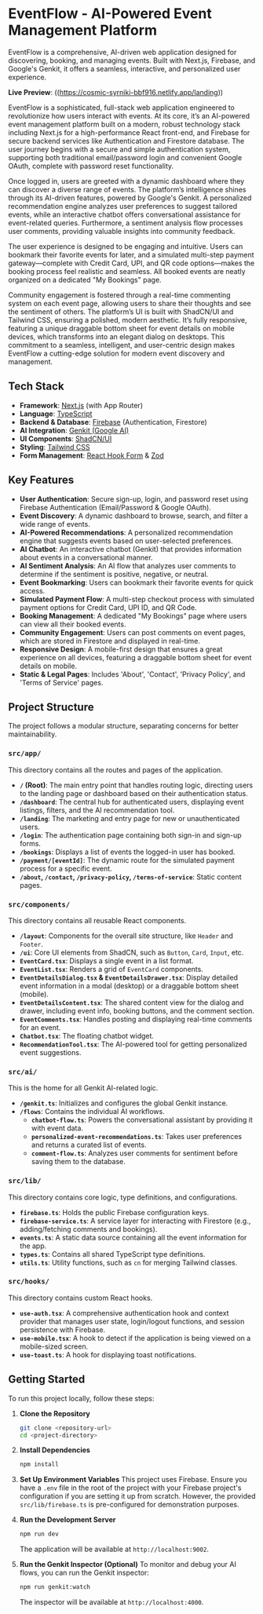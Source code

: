 # EventFlow - AI-Powered Event Management Platform

EventFlow is a comprehensive, AI-driven web application designed for discovering, booking, and managing events. Built with Next.js, Firebase, and Google's Genkit, it offers a seamless, interactive, and personalized user experience.

**Live Preview**: ((https://cosmic-syrniki-bbf916.netlify.app/landing))

EventFlow is a sophisticated, full-stack web application engineered to revolutionize how users interact with events. At its core, it’s an AI-powered event management platform built on a modern, robust technology stack including Next.js for a high-performance React front-end, and Firebase for secure backend services like Authentication and Firestore database. The user journey begins with a secure and simple authentication system, supporting both traditional email/password login and convenient Google OAuth, complete with password reset functionality.

Once logged in, users are greeted with a dynamic dashboard where they can discover a diverse range of events. The platform’s intelligence shines through its AI-driven features, powered by Google's Genkit. A personalized recommendation engine analyzes user preferences to suggest tailored events, while an interactive chatbot offers conversational assistance for event-related queries. Furthermore, a sentiment analysis flow processes user comments, providing valuable insights into community feedback.

The user experience is designed to be engaging and intuitive. Users can bookmark their favorite events for later, and a simulated multi-step payment gateway—complete with Credit Card, UPI, and QR code options—makes the booking process feel realistic and seamless. All booked events are neatly organized on a dedicated "My Bookings" page.

Community engagement is fostered through a real-time commenting system on each event page, allowing users to share their thoughts and see the sentiment of others. The platform’s UI is built with ShadCN/UI and Tailwind CSS, ensuring a polished, modern aesthetic. It’s fully responsive, featuring a unique draggable bottom sheet for event details on mobile devices, which transforms into an elegant dialog on desktops. This commitment to a seamless, intelligent, and user-centric design makes EventFlow a cutting-edge solution for modern event discovery and management.

## Tech Stack

- **Framework**: [Next.js](https://nextjs.org/) (with App Router)
- **Language**: [TypeScript](https://www.typescriptlang.org/)
- **Backend & Database**: [Firebase](https://firebase.google.com/) (Authentication, Firestore)
- **AI Integration**: [Genkit (Google AI)](https://firebase.google.com/docs/genkit)
- **UI Components**: [ShadCN/UI](https://ui.shadcn.com/)
- **Styling**: [Tailwind CSS](https://tailwindcss.com/)
- **Form Management**: [React Hook Form](https://react-hook-form.com/) & [Zod](https://zod.dev/)

## Key Features

- **User Authentication**: Secure sign-up, login, and password reset using Firebase Authentication (Email/Password & Google OAuth).
- **Event Discovery**: A dynamic dashboard to browse, search, and filter a wide range of events.
- **AI-Powered Recommendations**: A personalized recommendation engine that suggests events based on user-selected preferences.
- **AI Chatbot**: An interactive chatbot (Genkit) that provides information about events in a conversational manner.
- **AI Sentiment Analysis**: An AI flow that analyzes user comments to determine if the sentiment is positive, negative, or neutral.
- **Event Bookmarking**: Users can bookmark their favorite events for quick access.
- **Simulated Payment Flow**: A multi-step checkout process with simulated payment options for Credit Card, UPI ID, and QR Code.
- **Booking Management**: A dedicated "My Bookings" page where users can view all their booked events.
- **Community Engagement**: Users can post comments on event pages, which are stored in Firestore and displayed in real-time.
- **Responsive Design**: A mobile-first design that ensures a great experience on all devices, featuring a draggable bottom sheet for event details on mobile.
- **Static & Legal Pages**: Includes 'About', 'Contact', 'Privacy Policy', and 'Terms of Service' pages.

## Project Structure

The project follows a modular structure, separating concerns for better maintainability.

### `src/app/`

This directory contains all the routes and pages of the application.

- **`/` (Root)**: The main entry point that handles routing logic, directing users to the landing page or dashboard based on their authentication status.
- **`/dashboard`**: The central hub for authenticated users, displaying event listings, filters, and the AI recommendation tool.
- **`/landing`**: The marketing and entry page for new or unauthenticated users.
- **`/login`**: The authentication page containing both sign-in and sign-up forms.
- **`/bookings`**: Displays a list of events the logged-in user has booked.
- **`/payment/[eventId]`**: The dynamic route for the simulated payment process for a specific event.
- **`/about`, `/contact`, `/privacy-policy`, `/terms-of-service`**: Static content pages.

### `src/components/`

This directory contains all reusable React components.

- **`/layout`**: Components for the overall site structure, like `Header` and `Footer`.
- **`/ui`**: Core UI elements from ShadCN, such as `Button`, `Card`, `Input`, etc.
- **`EventCard.tsx`**: Displays a single event in a list format.
- **`EventList.tsx`**: Renders a grid of `EventCard` components.
- **`EventDetailsDialog.tsx` & `EventDetailsDrawer.tsx`**: Display detailed event information in a modal (desktop) or a draggable bottom sheet (mobile).
- **`EventDetailsContent.tsx`**: The shared content view for the dialog and drawer, including event info, booking buttons, and the comment section.
- **`EventComments.tsx`**: Handles posting and displaying real-time comments for an event.
- **`Chatbot.tsx`**: The floating chatbot widget.
- **`RecommendationTool.tsx`**: The AI-powered tool for getting personalized event suggestions.

### `src/ai/`

This is the home for all Genkit AI-related logic.

- **`/genkit.ts`**: Initializes and configures the global Genkit instance.
- **`/flows`**: Contains the individual AI workflows.
  - **`chatbot-flow.ts`**: Powers the conversational assistant by providing it with event data.
  - **`personalized-event-recommendations.ts`**: Takes user preferences and returns a curated list of events.
  - **`comment-flow.ts`**: Analyzes user comments for sentiment before saving them to the database.

### `src/lib/`

This directory contains core logic, type definitions, and configurations.

- **`firebase.ts`**: Holds the public Firebase configuration keys.
- **`firebase-service.ts`**: A service layer for interacting with Firestore (e.g., adding/fetching comments and bookings).
- **`events.ts`**: A static data source containing all the event information for the app.
- **`types.ts`**: Contains all shared TypeScript type definitions.
- **`utils.ts`**: Utility functions, such as `cn` for merging Tailwind classes.

### `src/hooks/`

This directory contains custom React hooks.

- **`use-auth.tsx`**: A comprehensive authentication hook and context provider that manages user state, login/logout functions, and session persistence with Firebase.
- **`use-mobile.tsx`**: A hook to detect if the application is being viewed on a mobile-sized screen.
- **`use-toast.ts`**: A hook for displaying toast notifications.

## Getting Started

To run this project locally, follow these steps:

1.  **Clone the Repository**
    ```bash
    git clone <repository-url>
    cd <project-directory>
    ```

2.  **Install Dependencies**
    ```bash
    npm install
    ```

3.  **Set Up Environment Variables**
    This project uses Firebase. Ensure you have a `.env` file in the root of the project with your Firebase project's configuration if you are setting it up from scratch. However, the provided `src/lib/firebase.ts` is pre-configured for demonstration purposes.

4.  **Run the Development Server**
    ```bash
    npm run dev
    ```

    The application will be available at `http://localhost:9002`.

5.  **Run the Genkit Inspector (Optional)**
    To monitor and debug your AI flows, you can run the Genkit inspector:
    ```bash
    npm run genkit:watch
    ```
    The inspector will be available at `http://localhost:4000`.

